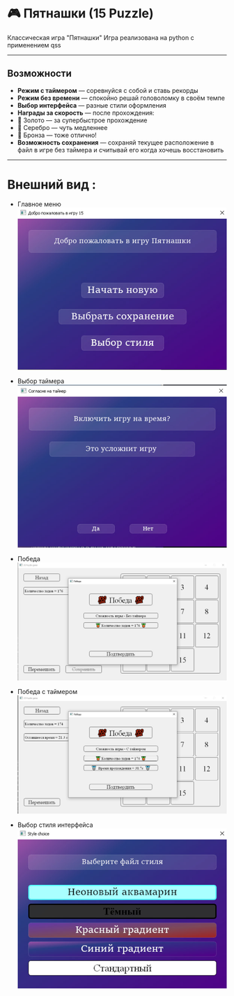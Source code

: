 # 🎮 Пятнашки (15 Puzzle)

Классическая игра "Пятнашки"
Игра реализована на python c применением qss

---

##  Возможности

-  **Режим с таймером** — соревнуйся с собой и ставь рекорды
-  **Режим без времени** — спокойно решай головоломку в своём темпе
-  **Выбор интерфейса** — разные стили оформления
-  **Награды за скорость** — после прохождения:
  - 🥇 Золото — за супербыстрое прохождение
  - 🥈 Серебро — чуть медленнее
  - 🥉 Бронза — тоже отлично!
-  **Возможность сохранения** — сохраняй текущее расположение в файл в игре без таймера и считывай его когда хочешь восстановить
---

# Внешний вид :

- Главное меню  
  ![Главное меню](Images/MainWindow.jpg)

- Выбор таймера
  ![Выбор таймера](Images/Timer.jpg)

- Победа
  ![Победа](Images/Win.jpg)

- Победа с таймером 
  ![Победа с таймером](Images/WinTimer.jpg)

- Выбор стиля интерфейса  
  ![Темы](Images/Style.jpg)
